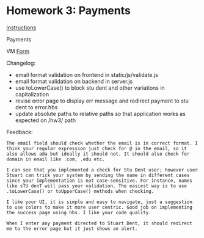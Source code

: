 # Homework 3: Payments

[Instructions](https://github.ncsu.edu/engr-csc342/2023Fall-Course/blob/main/Homework/Homework3.md)

Payments

VM [Form](https://csc342-112.csc.ncsu.edu/hw3)

Changelog:

- email format validation on frontend in static/js/validate.js
- email format validation on backend in server.js
- use toLowerCase() to block stu dent and other variations in capitalization
- revise error page to display err message and redirect payment to stu dent to error.hbs
- update absolute paths to relative paths so that application works as expected on /hw3/ path

Feedback:

```
The email field should check whether the email is in correct format. I think your regular expression just check for @ in the email, so it also allows a@a but ideally it should not. It should also check for domain in email like .com, .edu etc.

I can see that you implemented a check for Stu Dent user; however user Stuart can trick your system by sending the name in different cases since your implementation is not case-sensitive. For instance, names like sTU denT will pass your validation. The easiest way is to use .toLowerCase() or toUpperCase() methods when checking.

I like your UI, it is simple and easy to navigate, just a suggestion to use colors to make it more user centric. Good job on implementing the success page using hbs. I like your code quality.

When I enter any payment directed to Stuart Dent, it should redirect me to the error page but it just shows an alert. 
```
